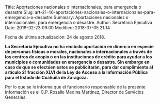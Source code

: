 Title: Aportaciones nacionales o internacionales, para emergencia o desastre
Slug: art-21-46-aportaciones-nacionales-o-internacionales-para-emergencia-o-desastre
Summary: Aportaciones nacionales o internacionales, para emergencia o desastre.
Author: Secretaría Ejecutiva
Date: 2018-02-23 09:00
Modified: 2018-07-05 21:14


Fecha de última actualización: 24 de agosto 2018.

**La Secretaría Ejecutiva no ha recibido aportación en dinero o en
especie de personas físicas o morales, nacionales o internacionales a
través de los centros de acopio o en las instituciones de crédito para
ayudar a los municipios o comunidades en emergencia o desastre. Sin
embargo en caso de que se efectúen estos se publicitarán, para dar
cumplimiento al artículo 21 fracción XLVI de la Ley de Acceso a la
Información Pública para el Estado de Coahuila de Zaragoza.**

Por lo que se le informa que el funcionario responsable de la presente
información es el C.P. Rosalío Medina Martínez, Director de Servicios
Generales.
